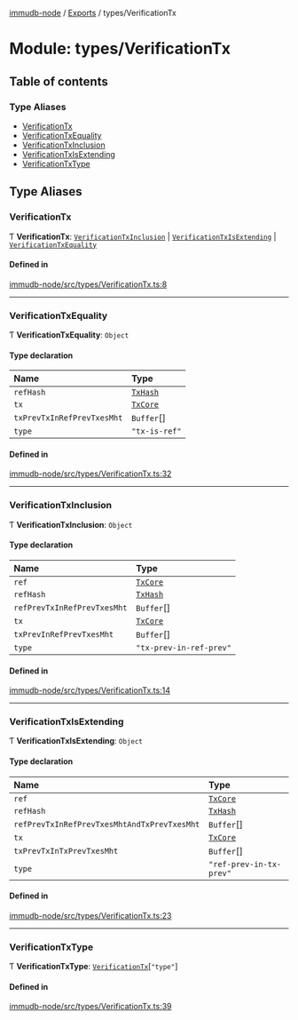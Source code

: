 [immudb-node](../README.md) / [Exports](../modules.md) / types/VerificationTx

# Module: types/VerificationTx

## Table of contents

### Type Aliases

- [VerificationTx](types_VerificationTx.md#verificationtx)
- [VerificationTxEquality](types_VerificationTx.md#verificationtxequality)
- [VerificationTxInclusion](types_VerificationTx.md#verificationtxinclusion)
- [VerificationTxIsExtending](types_VerificationTx.md#verificationtxisextending)
- [VerificationTxType](types_VerificationTx.md#verificationtxtype)

## Type Aliases

### VerificationTx

Ƭ **VerificationTx**: [`VerificationTxInclusion`](types_VerificationTx.md#verificationtxinclusion) \| [`VerificationTxIsExtending`](types_VerificationTx.md#verificationtxisextending) \| [`VerificationTxEquality`](types_VerificationTx.md#verificationtxequality)

#### Defined in

[immudb-node/src/types/VerificationTx.ts:8](https://github.com/user3232/node-immu-db/blob/2e88686/immudb-node/src/types/VerificationTx.ts#L8)

___

### VerificationTxEquality

Ƭ **VerificationTxEquality**: `Object`

#### Type declaration

| Name | Type |
| :------ | :------ |
| `refHash` | [`TxHash`](types_Tx.md#txhash) |
| `tx` | [`TxCore`](types_Tx.md#txcore) |
| `txPrevTxInRefPrevTxesMht` | `Buffer`[] |
| `type` | ``"tx-is-ref"`` |

#### Defined in

[immudb-node/src/types/VerificationTx.ts:32](https://github.com/user3232/node-immu-db/blob/2e88686/immudb-node/src/types/VerificationTx.ts#L32)

___

### VerificationTxInclusion

Ƭ **VerificationTxInclusion**: `Object`

#### Type declaration

| Name | Type |
| :------ | :------ |
| `ref` | [`TxCore`](types_Tx.md#txcore) |
| `refHash` | [`TxHash`](types_Tx.md#txhash) |
| `refPrevTxInRefPrevTxesMht` | `Buffer`[] |
| `tx` | [`TxCore`](types_Tx.md#txcore) |
| `txPrevInRefPrevTxesMht` | `Buffer`[] |
| `type` | ``"tx-prev-in-ref-prev"`` |

#### Defined in

[immudb-node/src/types/VerificationTx.ts:14](https://github.com/user3232/node-immu-db/blob/2e88686/immudb-node/src/types/VerificationTx.ts#L14)

___

### VerificationTxIsExtending

Ƭ **VerificationTxIsExtending**: `Object`

#### Type declaration

| Name | Type |
| :------ | :------ |
| `ref` | [`TxCore`](types_Tx.md#txcore) |
| `refHash` | [`TxHash`](types_Tx.md#txhash) |
| `refPrevTxInRefPrevTxesMhtAndTxPrevTxesMht` | `Buffer`[] |
| `tx` | [`TxCore`](types_Tx.md#txcore) |
| `txPrevTxInTxPrevTxesMht` | `Buffer`[] |
| `type` | ``"ref-prev-in-tx-prev"`` |

#### Defined in

[immudb-node/src/types/VerificationTx.ts:23](https://github.com/user3232/node-immu-db/blob/2e88686/immudb-node/src/types/VerificationTx.ts#L23)

___

### VerificationTxType

Ƭ **VerificationTxType**: [`VerificationTx`](types_VerificationTx.md#verificationtx)[``"type"``]

#### Defined in

[immudb-node/src/types/VerificationTx.ts:39](https://github.com/user3232/node-immu-db/blob/2e88686/immudb-node/src/types/VerificationTx.ts#L39)
